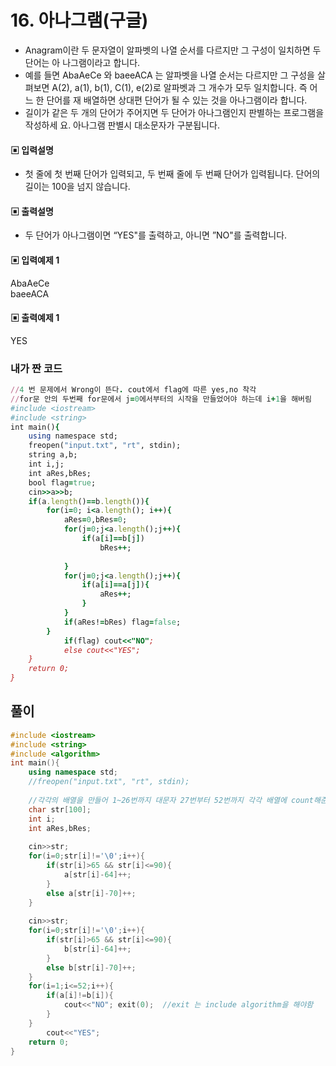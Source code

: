 # 16. 아나그램(구글)
* Anagram이란 두 문자열이 알파벳의 나열 순서를 다르지만 그 구성이 일치하면 두 단어는 아
나그램이라고 합니다.
* 예를 들면 AbaAeCe 와 baeeACA 는 알파벳을 나열 순서는 다르지만 그 구성을 살펴보면
A(2), a(1), b(1), C(1), e(2)로 알파벳과 그 개수가 모두 일치합니다. 즉 어느 한 단어를 재
배열하면 상대편 단어가 될 수 있는 것을 아나그램이라 합니다.
* 길이가 같은 두 개의 단어가 주어지면 두 단어가 아나그램인지 판별하는 프로그램을 작성하세
요. 아나그램 판별시 대소문자가 구분됩니다.
#### ▣ 입력설명
* 첫 줄에 첫 번째 단어가 입력되고, 두 번째 줄에 두 번째 단어가 입력됩니다.
단어의 길이는 100을 넘지 않습니다.
#### ▣ 출력설명
* 두 단어가 아나그램이면 “YES"를 출력하고, 아니면 ”NO"를 출력합니다.
#### ▣ 입력예제 1
AbaAeCe  
baeeACA
#### ▣ 출력예제 1
YES

### 내가 짠 코드
```ruby
//4 번 문제에서 Wrong이 뜬다. cout에서 flag에 따른 yes,no 착각
//for문 안의 두번째 for문에서 j=0에서부터의 시작을 만들었어야 하는데 i+1을 해버림
#include <iostream>
#include <string>
int main(){
	using namespace std;
	freopen("input.txt", "rt", stdin);
	string a,b;
	int i,j;
	int aRes,bRes;
	bool flag=true;
	cin>>a>>b;
	if(a.length()==b.length()){
		for(i=0; i<a.length(); i++){
			aRes=0,bRes=0;
			for(j=0;j<a.length();j++){
				if(a[i]==b[j])
					bRes++;
					
			}
			for(j=0;j<a.length();j++){
				if(a[i]==a[j]){
					aRes++;
				}
			}
			if(aRes!=bRes) flag=false;	
		}
			if(flag) cout<<"NO";
			else cout<<"YES";
	}
	return 0;	
}
```

## 풀이
```c++
#include <iostream>
#include <string>
#include <algorithm>
int main(){
	using namespace std;
	//freopen("input.txt", "rt", stdin);
	
	//각각의 배열을 만들어 1~26번까지 대문자 27번부터 52번까지 각각 배열에 count해준다. 
	char str[100];
	int i;
	int aRes,bRes;
	
	cin>>str;
	for(i=0;str[i]!='\0';i++){
		if(str[i]>65 && str[i]<=90){
			a[str[i]-64]++;
		}
		else a[str[i]-70]++;
	}
	
	cin>>str;
	for(i=0;str[i]!='\0';i++){
		if(str[i]>65 && str[i]<=90){
			b[str[i]-64]++;
		}
		else b[str[i]-70]++;
	}
	for(i=1;i<=52;i++){
		if(a[i]!=b[i]){
			cout<<"NO"; exit(0);  //exit 는 include algorithm을 해야함  
		}
	}
		cout<<"YES";
	return 0;	
}

```

